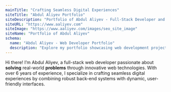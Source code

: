 ```yaml
---
mainTitle: "Crafting Seamless Digital Experiences"
siteTitle: "Abdul Aliyev Portfolio"
siteDescription: "Portfolio of Abdul Aliyev - Full-Stack Developer and Problem Solver"
siteURL: "https://www.aaliyev.com"
siteImage: "https://www.aaliyev.com/images/seo_site_image"
siteName: "Portfolio of Abdul Aliyev"
schema:
  name: "Abdul Aliyev - Web Developer Portfolio"
  description: "Explore my portfolio showcasing web development projects and skills in creating responsive and high-performance web applications."
---
```


Hi there! I’m Abdul Aliyev, a full-stack web developer passionate about <strong>solving</strong> real-world <strong>problems</strong> through innovative web technologies. With over 6 years of experience, I specialize in crafting seamless digital experiences by combining robust back-end systems with dynamic, user-friendly interfaces.
